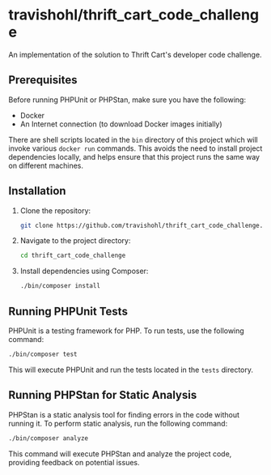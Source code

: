 # travishohl/thrift_cart_code_challenge

An implementation of the solution to Thrift Cart's developer code challenge.

## Prerequisites

Before running PHPUnit or PHPStan, make sure you have the following:

- Docker
- An Internet connection (to download Docker images initially)

There are shell scripts located in the `bin` directory of this project which
will invoke various `docker run` commands. This avoids the need to install
project dependencies locally, and helps ensure that this project runs the same
way on different machines.

## Installation

1. Clone the repository:

    ```bash
    git clone https://github.com/travishohl/thrift_cart_code_challenge.git
    ```

2. Navigate to the project directory:

    ```bash
    cd thrift_cart_code_challenge
    ```

3. Install dependencies using Composer:

    ```bash
    ./bin/composer install
    ```

## Running PHPUnit Tests

PHPUnit is a testing framework for PHP. To run tests, use the following command:

```bash
./bin/composer test
```

This will execute PHPUnit and run the tests located in the `tests` directory.

## Running PHPStan for Static Analysis

PHPStan is a static analysis tool for finding errors in the code without running it. To perform static analysis, run the following command:

```bash
./bin/composer analyze
```

This command will execute PHPStan and analyze the project code, providing feedback on potential issues.
